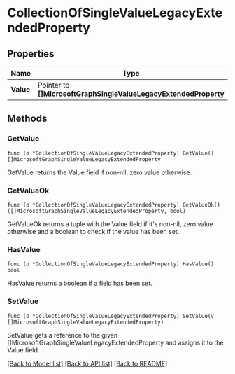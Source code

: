# CollectionOfSingleValueLegacyExtendedProperty

## Properties

Name | Type | Description | Notes
------------ | ------------- | ------------- | -------------
**Value** | Pointer to [**[]MicrosoftGraphSingleValueLegacyExtendedProperty**](microsoft.graph.singleValueLegacyExtendedProperty.md) |  | [optional] 

## Methods

### GetValue

`func (o *CollectionOfSingleValueLegacyExtendedProperty) GetValue() []MicrosoftGraphSingleValueLegacyExtendedProperty`

GetValue returns the Value field if non-nil, zero value otherwise.

### GetValueOk

`func (o *CollectionOfSingleValueLegacyExtendedProperty) GetValueOk() ([]MicrosoftGraphSingleValueLegacyExtendedProperty, bool)`

GetValueOk returns a tuple with the Value field if it's non-nil, zero value otherwise
and a boolean to check if the value has been set.

### HasValue

`func (o *CollectionOfSingleValueLegacyExtendedProperty) HasValue() bool`

HasValue returns a boolean if a field has been set.

### SetValue

`func (o *CollectionOfSingleValueLegacyExtendedProperty) SetValue(v []MicrosoftGraphSingleValueLegacyExtendedProperty)`

SetValue gets a reference to the given []MicrosoftGraphSingleValueLegacyExtendedProperty and assigns it to the Value field.


[[Back to Model list]](../README.md#documentation-for-models) [[Back to API list]](../README.md#documentation-for-api-endpoints) [[Back to README]](../README.md)


